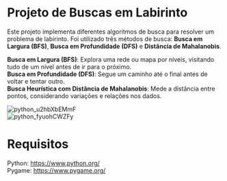 # Projeto de Buscas em Labirinto
Este projeto implementa diferentes algoritmos de busca para resolver um problema de labirinto. Foi utilizado três métodos de busca: **Busca em Largura (BFS)**, **Busca em Profundidade (DFS)** e **Distância de Mahalanobis**.

**Busca em Largura (BFS)**: Explora uma rede ou mapa por níveis, visitando tudo de um nível antes de ir para o próximo.  
**Busca em Profundidade (DFS)**: Segue um caminho até o final antes de voltar e tentar outro.  
**Busca Heurística com Distância de Mahalanobis**: Mede a distância entre pontos, considerando variações e relações nos dados.  

![python_u2hbXbEMmF](https://github.com/user-attachments/assets/028d588e-6454-4ce4-be4a-20eefd35f035)  
![python_fyuohCWZFy](https://github.com/user-attachments/assets/60bf2bd2-5c32-49be-b427-c76e54190b53)

# Requisitos
Python: https://www.python.org/  
Pygame: https://www.pygame.org/
